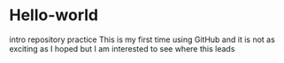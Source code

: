 # Hello-world
intro repository practice
This is my first time using GitHub and it is not as exciting as I hoped but I am interested to see where this leads
